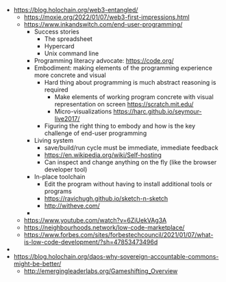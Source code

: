 - https://blog.holochain.org/web3-entangled/
	- https://moxie.org/2022/01/07/web3-first-impressions.html
	- https://www.inkandswitch.com/end-user-programming/
		- Success stories
			- The spreadsheet
			- Hypercard
			- Unix command line
		- Programming literacy advocate: https://code.org/
		- Embodiment: making elements of the programming experience more concrete and visual
			- Hard thing about programming is much abstract reasoning is required
				- Make elements of working program concrete with visual representation on screen https://scratch.mit.edu/
				- Micro-visualizations https://harc.github.io/seymour-live2017/
			- Figuring the right thing to embody and how is the key challenge of end-user programming
		- Living system
			- save/build/run cycle must be immediate, immediate feedback
			- https://en.wikipedia.org/wiki/Self-hosting
			- Can inspect and change anything on the fly (like the browser developer tool)
		- In-place toolchain
			- Edit the program without having to install additional tools or programs
			- https://ravichugh.github.io/sketch-n-sketch
			- http://witheve.com/
		-
	- https://www.youtube.com/watch?v=6ZiUekVAg3A
	- https://neighbourhoods.network/low-code-marketplace/
	- https://www.forbes.com/sites/forbestechcouncil/2021/01/07/what-is-low-code-development/?sh=47853473496d
-
- https://blog.holochain.org/daos-why-sovereign-accountable-commons-might-be-better/
	- http://emergingleaderlabs.org/Gameshifting_Overview